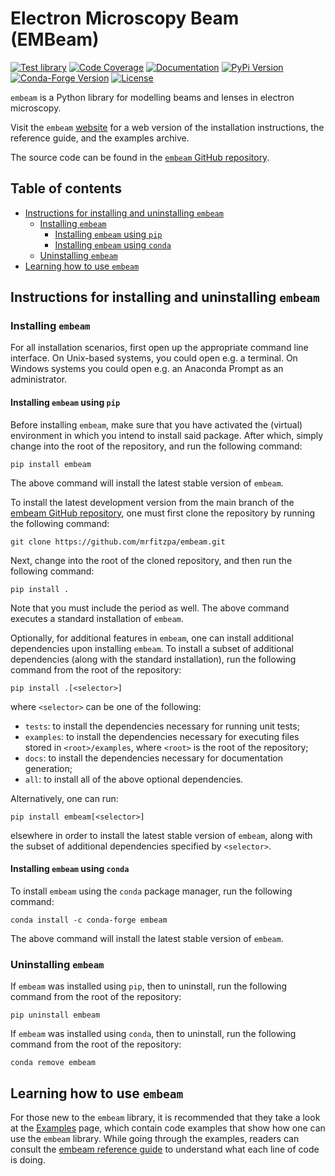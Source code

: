 # Electron Microscopy Beam (EMBeam)

[![Test library](https://github.com/mrfitzpa/embeam/actions/workflows/test_library.yml/badge.svg)](https://github.com/mrfitzpa/embeam/actions/workflows/test_library.yml)
[![Code Coverage](https://img.shields.io/endpoint?url=https://gist.githubusercontent.com/mrfitzpa/d59cde9e9c2327d28f927c8316a1c7f4/raw/embeam_coverage_badge.json)](https://github.com/mrfitzpa/embeam/actions/workflows/measure_code_coverage.yml)
[![Documentation](https://img.shields.io/badge/docs-read-brightgreen)](https://mrfitzpa.github.io/embeam)
[![PyPi Version](https://img.shields.io/pypi/v/embeam.svg)](https://pypi.org/project/embeam)
[![Conda-Forge Version](https://img.shields.io/conda/vn/conda-forge/embeam.svg)](https://anaconda.org/conda-forge/embeam)
[![License](https://img.shields.io/badge/License-GPLv3-blue.svg)](https://www.gnu.org/licenses/gpl-3.0)

`embeam` is a Python library for modelling beams and lenses in electron
microscopy.

Visit the `embeam` [website](https://mrfitzpa.github.io/embeam) for a web version
of the installation instructions, the reference guide, and the examples archive.

The source code can be found in the [`embeam` GitHub
repository](https://github.com/mrfitzpa/embeam).



## Table of contents

- [Instructions for installing and uninstalling
  `embeam`](#instructions-for-installing-and-uninstalling-embeam)
  - [Installing `embeam`](#installing-embeam)
    - [Installing `embeam` using
      `pip`](#installing-embeam-using-pip)
    - [Installing `embeam` using
      `conda`](#installing-embeam-using-conda)
  - [Uninstalling `embeam`](#uninstalling-embeam)
- [Learning how to use `embeam`](#learning-how-to-use-embeam)



## Instructions for installing and uninstalling `embeam`



### Installing `embeam`

For all installation scenarios, first open up the appropriate command line
interface. On Unix-based systems, you could open e.g. a terminal. On Windows
systems you could open e.g. an Anaconda Prompt as an administrator.



#### Installing `embeam` using `pip`

Before installing `embeam`, make sure that you have activated the (virtual)
environment in which you intend to install said package. After which, simply
change into the root of the repository, and run the following command:

    pip install embeam

The above command will install the latest stable version of `embeam`.

To install the latest development version from the main branch of the [embeam
GitHub repository](https://github.com/mrfitzpa/embeam), one must first clone the
repository by running the following command:

    git clone https://github.com/mrfitzpa/embeam.git

Next, change into the root of the cloned repository, and then run the following
command:

    pip install .

Note that you must include the period as well. The above command executes a
standard installation of `embeam`.

Optionally, for additional features in `embeam`, one can install additional
dependencies upon installing `embeam`. To install a subset of additional
dependencies (along with the standard installation), run the following command
from the root of the repository:

    pip install .[<selector>]

where `<selector>` can be one of the following:

* `tests`: to install the dependencies necessary for running unit tests;
* `examples`: to install the dependencies necessary for executing files stored
  in `<root>/examples`, where `<root>` is the root of the repository;
* `docs`: to install the dependencies necessary for documentation generation;
* `all`: to install all of the above optional dependencies.

Alternatively, one can run:

    pip install embeam[<selector>]

elsewhere in order to install the latest stable version of `embeam`, along with
the subset of additional dependencies specified by `<selector>`.



#### Installing `embeam` using `conda`

To install `embeam` using the `conda` package manager, run the following
command:

    conda install -c conda-forge embeam

The above command will install the latest stable version of `embeam`.



### Uninstalling `embeam`

If `embeam` was installed using `pip`, then to uninstall, run the following
command from the root of the repository:

    pip uninstall embeam

If `embeam` was installed using `conda`, then to uninstall, run the following
command from the root of the repository:

    conda remove embeam



## Learning how to use `embeam`

For those new to the `embeam` library, it is recommended that they take a look
at the [Examples](https://mrfitzpa.github.io/embeam/examples.html) page, which
contain code examples that show how one can use the `embeam` library. While
going through the examples, readers can consult the [embeam reference
guide](https://mrfitzpa.github.io/embeam/_autosummary/embeam.html) to understand
what each line of code is doing.